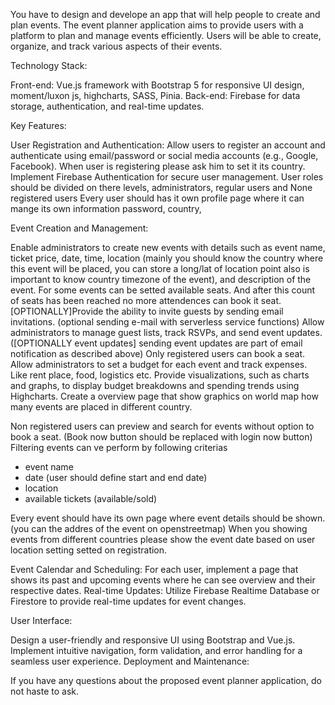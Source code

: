 You have to design and develope an app that will help people to create and plan events.
 The event planner application aims to provide users with a platform to plan and manage events efficiently. 
Users will be able to create, organize, and track various aspects of their events.

Technology Stack:

Front-end: Vue.js framework with Bootstrap 5 for responsive UI design, moment/luxon js, highcharts, SASS, Pinia.
Back-end: Firebase for data storage, authentication, and real-time updates.

Key Features:

User Registration and Authentication:
Allow users to register an account and authenticate using email/password or social media accounts (e.g., Google, Facebook). When user is registering please ask him to set it its country.
Implement Firebase Authentication for secure user management.
User roles should be divided on there levels, administrators, regular users and None registered users
Every user should has it own profile page where it can mange its own information password, country,

Event Creation and Management:

Enable administrators to create new events with details such as event name, ticket price, date, time, location (mainly you should know the country where this event will be placed,
you can store a long/lat of location point also is important to know country timezone of the event), and description of the event.
For some events can be setted available seats. And after this count of seats has been reached no more attendences can book it seat.
[OPTIONALLY]Provide the ability to invite guests by sending email invitations. (optional sending e-mail with serverless service functions)
Allow administrators to manage guest lists, track RSVPs, and send event updates. ([OPTIONALLY event updates] sending event updates are part of email notification as described above)
Only registered users can book a seat.
Allow administrators to set a budget for each event and track expenses. Like rent place, food, logistics etc.
Provide visualizations, such as charts and graphs, to display budget breakdowns and spending trends using Highcharts.
Create a overview page that show graphics on world map how many events are placed in different country.

Non registered users can preview and search for events without option to book a seat. (Book now button should be replaced with login now button)
Filtering events can ve perform by following criterias
- event name
- date (user should define start and end date)
- location
- available tickets (available/sold)

Every event should have its own page where event details should be shown. (you can the addres of the event on openstreetmap)
When you showing events from different countries please show the event date based on user location setting setted on registration. 


Event Calendar and Scheduling:
For each user, implement a page that shows its past and upcoming events where he can see overview and their respective dates. 
Real-time Updates:
Utilize Firebase Realtime Database or Firestore to provide real-time updates for event changes.

User Interface:

Design a user-friendly and responsive UI using Bootstrap and Vue.js.
Implement intuitive navigation, form validation, and error handling for a seamless user experience.
Deployment and Maintenance:

If you have any questions about the proposed event planner application, do not haste to ask.

